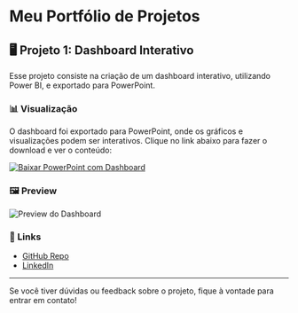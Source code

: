 # Meu Portfólio de Projetos

## 🖥️ Projeto 1: Dashboard Interativo

Esse projeto consiste na criação de um dashboard interativo, utilizando Power BI, e exportado para PowerPoint.

### 📊 Visualização

O dashboard foi exportado para PowerPoint, onde os gráficos e visualizações podem ser interativos. Clique no link abaixo para fazer o download e ver o conteúdo:

[![Baixar PowerPoint com Dashboard](https://img.shields.io/badge/Download-PowerPoint-blue?style=for-the-badge)](LINK_DO_ARQUIVO)

### 🖼️ Preview
![Preview do Dashboard](url_da_imagem_de_preview.png)

### 🔗 Links

- [GitHub Repo](URL_DO_REPOSITORIO)
- [LinkedIn](URL_LINKEDIN)

---

Se você tiver dúvidas ou feedback sobre o projeto, fique à vontade para entrar em contato!
